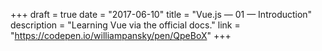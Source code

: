 +++
draft = true
date = "2017-06-10"
title = "Vue.js — 01 — Introduction"
description = "Learning Vue via the official docs."
link = "https://codepen.io/williampansky/pen/QpeBoX"
+++
